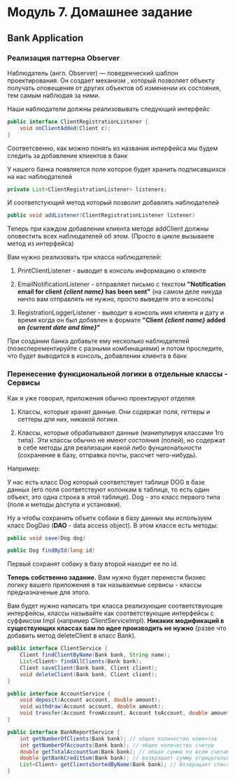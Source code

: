 # Модуль 7. Домашнее задание

## Bank Application

### Реализация паттерна Observer

Наблюдатель (англ. Observer) — поведенческий шаблон проектирования.
Он создает механизм , который позволяет объекту получать оповещения от других объектов об изменении их состояния, тем самым наблюдая за ними.

Наши наблюдатели должны реализовывать следующий интерфейс
```java
public interface ClientRegistrationListener {
    void onClientAdded(Client c);
}
```
Соответсвенно, как можно понять из названия интерфейса мы будем следить за добавление клиентов в банк

У нашего банка появляется поле которое будет хранить подписавшихся на нас наблюдателей
```java
private List<ClientRegistrationListener> listeners;
```
И соответстующий метод который позволит добавлять наблюдателей
```java
public void addListener(ClientRegistrationListener listener)
```

Теперь при каждом добавлении клиента методе addClient должны оповестить всех наблюдателей об этом. (Просто в цикле вызываете метод из интерфейса)

Вам нужно реализовать три класса наблюдателей:

1. PrintClientListener - выводит в консоль информацию о клиенте

2. EmailNotificationListener - отправляет письмо с текстом
**"Notification email for client *{client name}* has been sent"**
(на самом деле никуда ничто вам отправлять не нужно, просто выведете это в консоль)

3. RegistrationLoggerListener - выводит в консоль имя клиента и дату и время когда он был добавлен в формате
**"Client *{client name}* added on *{current date and time}*"**

При создании банка добавьте ему несколько наблюдателей (поэксперементируйте с разными комбинациями) и потом проследите, что будет выводится в консоль, добавлении клиента в банк

### Перенесение функциональной логики в отдельные классы - Сервисы

Как я уже говорил, приложения обычно проектируют отделяя

1. Классы, которые хранят данные. Они содержат поля, геттеры и сеттеры для них, никакой логики.

2. Классы, которые обрабатывают данные (манипулируя классами 1го типа). Эти классы обычно не имеют состояния (полей), но содержат в себе методы для реализации какой либо фунциональности (сохранение в базу, отправка почты, рассчет чего-нибудь).

Например:

У нас есть класс Dog который соответствует таблице DOG в базе данных (его поля соответствуют колонкам в таблице, то есть один объект, это одна строка в этой таблице).
Dog - это класс первого типа (поля и методы доступа и установки).

Ну а чтобы сохранить объетк собаки в базу данных мы используем класс DogDao (**DAO** - data access object).
В этом классе есть методы:
```java
public void save(Dog dog)

public Dog findById(long id)
```
Первый сохранят собаку в базу второй находит ее по id.

**Теперь собственно задание.** Вам нужно будет перенести бизнес логику вашего приложения в так называемые сервисы - классы предназначеные для этого.

Вам будет нужно написать три класса реализующие соответствующие интерфейсы, классы называйте как соответствующие интерфейсы с суффиксом Impl (например ClientServiceImpl).
**Никаких модификаций в существующих классах вам по идее производить не нужно** (разве что добавить метод deleteClient в класс Bank).

```java
public interface ClientService {
    Client findClientByName(Bank bank, String name);
    List<Client> findAllClients(Bank bank);
    Client saveClient(Bank bank, Client client);
    void deleteClient(Bank bank, Client client);
}

public interface AccountService {
    void deposit(Account account, double amount);
    void withdraw(Account account, double amount);
    void transfer(Account fromAccount, Account toAccount, double amount);
}

public interface BankReportService {
    int getNumberOfClients(Bank bank); // общее количество клиентов
    int getNumberOfAccounts(Bank bank); // общее количество счетов
    double getTotalAccountSum(Bank bank); // общая сумма по всем счетам
    double getBankCreditSum(Bank bank); // возвращает сумму отрицательных балансов по всем счетам
    List<Client> getClientsSortedByName(Bank bank); // Возвращает список клиентов отсортированных по имени
}
```
